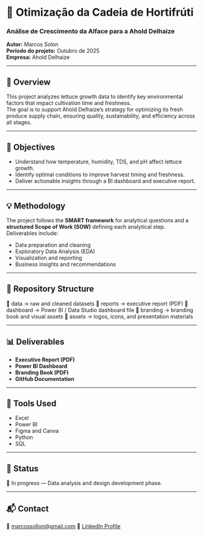 # 🥬 Otimização da Cadeia de Hortifrúti  
### Análise de Crescimento da Alface para a Ahold Delhaize  

**Autor:** Marcos Solon  
**Período do projeto:** Outubro de 2025  
**Empresa:** Ahold Delhaize  

---

## 📖 Overview
This project analyzes lettuce growth data to identify key environmental factors that impact cultivation time and freshness.  
The goal is to support Ahold Delhaize’s strategy for optimizing its fresh produce supply chain, ensuring quality, sustainability, and efficiency across all stages.

---

## 🎯 Objectives
- Understand how temperature, humidity, TDS, and pH affect lettuce growth.  
- Identify optimal conditions to improve harvest timing and freshness.  
- Deliver actionable insights through a BI dashboard and executive report.  

---

## 💡 Methodology
The project follows the **SMART framework** for analytical questions and a **structured Scope of Work (SOW)** defining each analytical step.  
Deliverables include:
- Data preparation and cleaning  
- Exploratory Data Analysis (EDA)  
- Visualization and reporting  
- Business insights and recommendations  

---

## 📂 Repository Structure
📁 data → raw and cleaned datasets
📁 reports → executive report (PDF)
📁 dashboard → Power BI / Data Studio dashboard file
📁 branding → branding book and visual assets
📁 assets → logos, icons, and presentation materials

---

## 📊 Deliverables
- **Executive Report (PDF)**  
- **Power BI Dashboard**  
- **Branding Book (PDF)**  
- **GitHub Documentation**

---

## 🧩 Tools Used
- Excel 
- Power BI  
- Figma and Canva
- Python
- SQL
---

## 🏁 Status
🔄 In progress — Data analysis and design development phase.

---

## 📬 Contact
📧 marcossollon@gmail.com
🔗 [LinkedIn Profile]((https://www.linkedin.com/in/marcos-solon-b6027a266/))  
